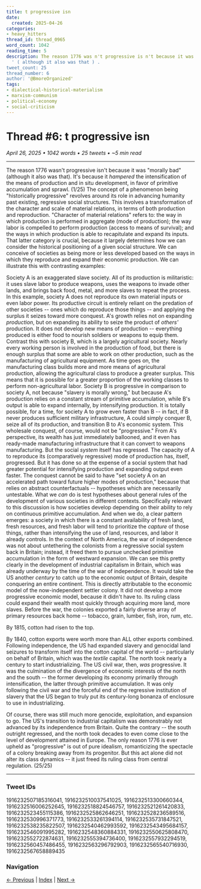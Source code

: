 ```yaml
---
title: t progressive isn
date:
  created: 2025-04-26
categories:
- heavy_hitters
thread_id: thread_0965
word_count: 1042
reading_time: 5
description: The reason 1776 was n't progressive is n't because it was ' morally bad
  ' ( although it also was that ) .
tweet_count: 25
thread_number: 6
author: '@BmoreOrganized'
tags:
- dialectical-historical-materialism
- marxism-communism
- political-economy
- social-criticism
---
```

# Thread #6: t progressive isn

*April 26, 2025 • 1042 words • 25 tweets • ~5 min read*

---

The reason 1776 wasn't progressive isn't because it was "morally bad" (although it also was that). It's because it *hampered* the intensification of the means of production and in situ development, in favor of primitive accumulation and sprawl. (1/25) The concept of a phenomenon being "historically progressive" revolves around its role in advancing humanity past existing, regressive social structures. This involves a transformation of the character and scale of material relations, in terms of both production and reproduction. "Character of material relations" refers to: the way in which production is performed in aggregate (mode of production); the way labor is compelled to perform production (access to means of survival); and the ways in which production is able to recapitulate and expand its inputs. That latter category is crucial, because it largely determines how we can consider the historical positioning of a given social structure. We can conceive of societies as being more or less developed based on the ways in which they reproduce and expand their economic production. We can illustrate this with contrasting examples:

Society A is an exaggerated slave society. All of its production is militaristic: it uses slave labor to produce weapons, uses the weapons to invade other lands, and brings back food, metal, and more slaves to repeat the process. In this example, society A does not reproduce its own material inputs or even labor power. Its productive circuit is entirely reliant on the predation of other societies -- ones which do reproduce those things -- and applying the surplus it seizes toward more conquest. A's growth relies not on expanding *production*, but on expanding its ability to seize the product of *others'* production. It does not develop new means of production -- everything produced is either food to nourish soldiers or weapons to equip them. Contrast this with society B, which is a largely agricultural society. Nearly every working person is involved in the production of food, but there is enough surplus that some are able to work on other production, such as the manufacturing of agricultural equipment. As time goes on, the manufacturing class builds more and more means of agricultural production, allowing the agricultural class to produce a greater surplus. This means that it is possible for a greater proportion of the working classes to perform non-agricultural labor. Society B is progressive in comparison to society A, not because "slavery is morally wrong," but because A's production relies on a constant stream of primitive accumulation, while B's output is able to expand internally, by intensifying production. It is totally possible, for a time, for society A to grow even faster than B -- in fact, if B never produces sufficient military infrastructure, A could simply conquer B, seize all of its production, and transition B to A's economic system. This wholesale conquest, of course, would not be "progressive." From A's perspective, its wealth has just immediately ballooned, and it even has ready-made manufacturing infrastructure that it can convert to weapons manufacturing. But the social *system* itself has regressed. The capacity of A to reproduce its (comparatively regressive) mode of production has, itself, progressed. But it has done so at the expense of a social system that had greater potential for intensifying production and expanding output even faster. The conquest cannot be said to have "set society A on an accelerated path toward future higher modes of production," because that relies on abstract counterfactuals -- hypotheses which are necessarily untestable. What we *can* do is test hypotheses about general rules of the development of various societies in different contexts. Specifically relevant to this discussion is how societies develop depending on their ability to rely on continuous primitive accumulation. And when we do, a clear pattern emerges: a society in which there is a constant availability of fresh land, fresh resources, and fresh labor will tend to prioritize the *capture* of those things, rather than intensifying the use of land, resources, and labor it already controls. In the context of North America, the war of independence was not about untethering the colonists from a regressive social system back in Britain; instead, it freed them to pursue unchecked primitive accumulation in the form of westward expansion. We can see this pretty clearly in the development of industrial capitalism in Britain, which was already underway by the time of the war of independence. It would take the US another *century* to catch up to the economic output of Britain, despite conquering an entire continent. This is directly attributable to the economic model of the now-independent settler colony. It did not develop a more progressive economic model, because it didn't have to. Its ruling class could expand their wealth most quickly through acquiring more land, more slaves. Before the war, the colonies exported a fairly diverse array of primary resources back home -- tobacco, grain, lumber, fish, iron, rum, etc.

By 1815, cotton had risen to the top.

By 1840, cotton exports were worth more than ALL other exports combined. Following independence, the US had expanded slavery and genocidal land seizures to transform itself into the cotton capital of the world -- particularly on behalf of Britain, which was the *textile* capital. The north took nearly a century to start industrializing. The US civil war, then, *was* progressive. It was the culmination of the divergence of economic interests of the north and the south -- the former developing its economy primarily through intensification, the latter through primitive accumulation. It was only following the civil war and the forceful end of the regressive institution of slavery that the US began to truly put its century-long bonanza of enclosure to use in industrializing.

Of course, there was still much more genocide, exploitation, and expansion to go. The US's transition to industrial capitalism was demonstrably not advanced by its independence from Britain. Quite the contrary -- the south outright regressed, and the north took decades to even come close to the level of development attained in Europe. The only reason 1776 is ever upheld as "progressive" is out of pure idealism, romanticizing the spectacle of a colony breaking away from its progenitor. But this act alone did not alter its class dynamics -- it just freed its ruling class from central regulation. (25/25)

---

### Tweet IDs
1916232507185316041, 1916232510037541025, 1916232513300660344, 1916232516006252645, 1916232518824546757, 1916232521261420833, 1916232523455115386, 1916232525862646251, 1916232528236589516, 1916232530996371773, 1916232533261394114, 1916232535731847521, 1916232538235822507, 1916232540462993592, 1916232543495684157, 1916232546091995282, 1916232548360884331, 1916232550625808470, 1916232552722874631, 1916232555394736400, 1916232557932294519, 1916232560457486455, 1916232563296792903, 1916232565540716930, 1916232567658889435

### Navigation
[← Previous](005-*.md) | [Index](index.md) | [Next →](007-*.md)